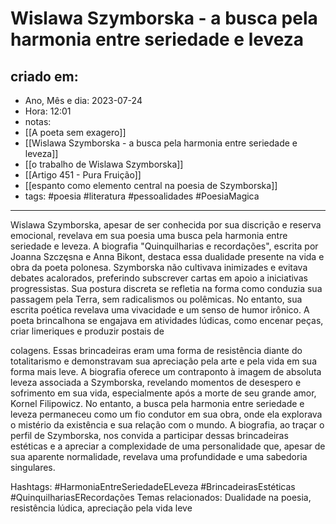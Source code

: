 # Wislawa Szymborska - a busca pela harmonia entre seriedade e leveza

## criado em: 
-  Ano, Mês e dia: 2023-07-24
- Hora: 12:01
- notas: 
- [[A poeta sem exagero]]
- [[Wislawa Szymborska - a busca pela harmonia entre seriedade e leveza]]
- [[o trabalho de Wislawa Szymborska]]
- [[Artigo 451 - Pura Fruição]]
- [[espanto como elemento central na poesia de Szymborska]]
- tags: #poesia #literatura #pessoalidades #PoesiaMagica 

---
Wislawa Szymborska, apesar de ser conhecida por sua discrição e reserva emocional, revelava em sua poesia uma busca pela harmonia entre seriedade e leveza. A biografia "Quinquilharias e recordações", escrita por Joanna Szczęsna e Anna Bikont, destaca essa dualidade presente na vida e obra da poeta polonesa. Szymborska não cultivava inimizades e evitava debates acalorados, preferindo subscrever cartas em apoio a iniciativas progressistas. Sua postura discreta se refletia na forma como conduzia sua passagem pela Terra, sem radicalismos ou polêmicas. No entanto, sua escrita poética revelava uma vivacidade e um senso de humor irônico. A poeta brincalhona se engajava em atividades lúdicas, como encenar peças, criar limeriques e produzir postais de

colagens. Essas brincadeiras eram uma forma de resistência diante do totalitarismo e demonstravam sua apreciação pela arte e pela vida em sua forma mais leve. A biografia oferece um contraponto à imagem de absoluta leveza associada a Szymborska, revelando momentos de desespero e sofrimento em sua vida, especialmente após a morte de seu grande amor, Kornel Filipowicz. No entanto, a busca pela harmonia entre seriedade e leveza permaneceu como um fio condutor em sua obra, onde ela explorava o mistério da existência e sua relação com o mundo. A biografia, ao traçar o perfil de Szymborska, nos convida a participar dessas brincadeiras estéticas e a apreciar a complexidade de uma personalidade que, apesar de sua aparente normalidade, revelava uma profundidade e uma sabedoria singulares.

Hashtags: #HarmoniaEntreSeriedadeELeveza #BrincadeirasEstéticas #QuinquilhariasERecordações
Temas relacionados: Dualidade na poesia, resistência lúdica, apreciação pela vida leve